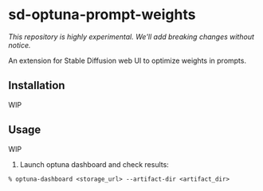 # sd-optuna-prompt-weights

*This repository is highly experimental. We'll add breaking changes without notice.*

An extension for Stable Diffusion web UI to optimize weights in prompts.

## Installation

WIP

## Usage

WIP

1. Launch optuna dashboard and check results:

```console
% optuna-dashboard <storage_url> --artifact-dir <artifact_dir>
```
